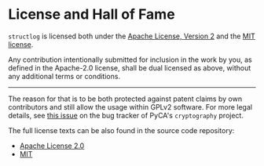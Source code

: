# License and Hall of Fame

`structlog` is licensed both under the [Apache License, Version 2](https://choosealicense.com/licenses/apache/) and the [MIT license](https://choosealicense.com/licenses/mit/).

Any contribution intentionally submitted for inclusion in the work by you, as defined in the Apache-2.0 license, shall be dual licensed as above, without any additional terms or conditions.

---

The reason for that is to be both protected against patent claims by own contributors and still allow the usage within GPLv2 software. For more legal details, see [this issue](https://github.com/pyca/cryptography/issues/1209) on the bug tracker of PyCA's `cryptography` project.

The full license texts can be also found in the source code repository:

- [Apache License 2.0](https://github.com/hynek/structlog/blob/main/LICENSE-APACHE)
- [MIT](https://github.com/hynek/structlog/blob/main/LICENSE-MIT)


```{include} ../AUTHORS.md
```
